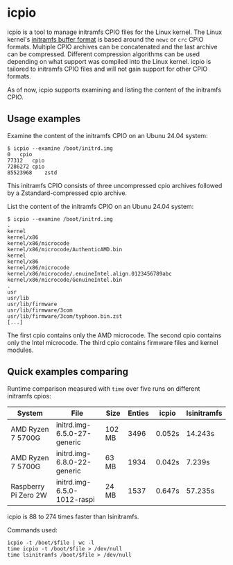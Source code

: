icpio
=====

icpio is a tool to manage initramfs CPIO files for the Linux kernel. The Linux
kernel's
[initramfs buffer format]([https://www.kernel.org/doc/html/latest/driver-api/early-userspace/buffer-format.html)
is based around the `newc` or `crc` CPIO formats. Multiple CPIO archives can be
concatenated and the last archive can be compressed. Different compression
algorithms can be used depending on what support was compiled into the Linux
kernel. icpio is tailored to initramfs CPIO files and will not gain support for
other CPIO formats.

As of now, icpio supports examining and listing the content of the initramfs CPIO.

Usage examples
--------------

Examine the content of the initramfs CPIO on an Ubunu 24.04 system:

```
$ icpio --examine /boot/initrd.img
0	cpio
77312	cpio
7286272	cpio
85523968	zstd
```

This initramfs CPIO consists of three uncompressed cpio archives followed by a
Zstandard-compressed cpio archive.

List the content of the initramfs CPIO on an Ubunu 24.04 system:

```
$ icpio --examine /boot/initrd.img
.
kernel
kernel/x86
kernel/x86/microcode
kernel/x86/microcode/AuthenticAMD.bin
kernel
kernel/x86
kernel/x86/microcode
kernel/x86/microcode/.enuineIntel.align.0123456789abc
kernel/x86/microcode/GenuineIntel.bin
.
usr
usr/lib
usr/lib/firmware
usr/lib/firmware/3com
usr/lib/firmware/3com/typhoon.bin.zst
[...]
```

The first cpio contains only the AMD microcode. The second cpio contains only
the Intel microcode. The third cpio contains firmware files and kernel modules.

Quick examples comparing
------------------------

Runtime comparison measured with `time` over five runs on different initramfs
cpios:

| System               | File                        | Size   | Enties | icpio  | lsinitramfs |
| -------------------- | --------------------------- | ------ | ------ | ------ | ----------- |
| AMD Ryzen 7 5700G    | initrd.img-6.5.0-27-generic | 102 MB |   3496 | 0.052s |     14.243s |
| AMD Ryzen 7 5700G    | initrd.img-6.8.0-22-generic |  63 MB |   1934 | 0.042s |      7.239s |
| Raspberry Pi Zero 2W | initrd.img-6.5.0-1012-raspi |  24 MB |   1537 | 0.647s |     57.235s |

icpio is 88 to 274 times faster than lsinitramfs.

Commands used:

```
icpio -t /boot/$file | wc -l
time icpio -t /boot/$file > /dev/null
time lsinitramfs /boot/$file > /dev/null
```
